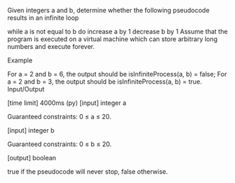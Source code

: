 Given integers a and b, determine whether the following pseudocode results in an infinite loop

while a is not equal to b do
  increase a by 1
  decrease b by 1
Assume that the program is executed on a virtual machine which can store arbitrary long numbers and execute forever.

Example

For a = 2 and b = 6, the output should be
isInfiniteProcess(a, b) = false;
For a = 2 and b = 3, the output should be
isInfiniteProcess(a, b) = true.
Input/Output

[time limit] 4000ms (py)
[input] integer a

Guaranteed constraints:
0 ≤ a ≤ 20.

[input] integer b

Guaranteed constraints:
0 ≤ b ≤ 20.

[output] boolean

true if the pseudocode will never stop, false otherwise.
